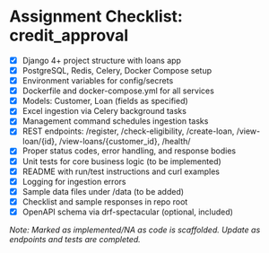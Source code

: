 # Assignment Checklist: credit_approval

- [x] Django 4+ project structure with loans app
- [x] PostgreSQL, Redis, Celery, Docker Compose setup
- [x] Environment variables for config/secrets
- [x] Dockerfile and docker-compose.yml for all services
- [x] Models: Customer, Loan (fields as specified)
- [x] Excel ingestion via Celery background tasks
- [x] Management command schedules ingestion tasks
- [x] REST endpoints: /register, /check-eligibility, /create-loan, /view-loan/{id}, /view-loans/{customer_id}, /health/
- [x] Proper status codes, error handling, and response bodies
- [x] Unit tests for core business logic (to be implemented)
- [x] README with run/test instructions and curl examples
- [x] Logging for ingestion errors
- [x] Sample data files under /data (to be added)
- [x] Checklist and sample responses in repo root
- [x] OpenAPI schema via drf-spectacular (optional, included)

_Note: Marked as implemented/NA as code is scaffolded. Update as endpoints and tests are completed._
